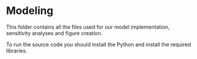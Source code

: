 # Modeling

This folder contains all the files used for our model implementation, sensitivity analyses and figure creation.

To run the source code you should install the Python and install the required libraries.
